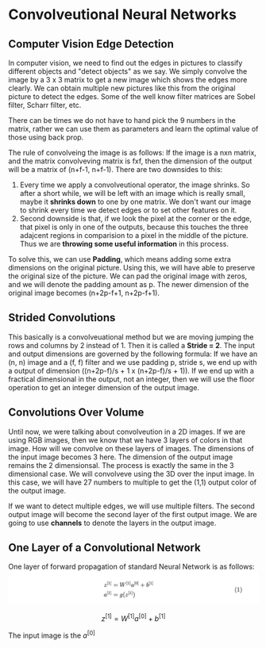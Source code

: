 # Convolveutional Neural Networks

## Computer Vision Edge Detection

In computer vision, we need to find out the edges in pictures to classify different objects and "detect objects" as we say. We simply convolve the image by a 3 x 3 matrix to get a new image which shows the edges more clearly. We can obtain multiple new pictures like this from the original picture to detect the edges. Some of the well know filter matrices are Sobel filter, Scharr filter, etc. 

There can be times we do not have to hand pick the 9 numbers in the matrix, rather we can use them as parameters and learn the optimal value of those using back prop.

The rule of convolveing the image is as follows: If the image is a nxn matrix, and the matrix  convolveving matrix is fxf, then the dimension of the output will be a matrix of (n+f-1, n+f-1). There are two downsides to this: 

1. Every time we apply a convolveutional operator, the image shrinks. So after a short while, we will be left with an image which is really small, maybe it **shrinks down** to one by one matrix. We don't want our image to shrink every time we detect edges or to set other features on it. 
2. Second downside is that, if we look the pixel at the corner or the edge, that pixel is only in one of the outputs, because this touches the three adajcent regions in comparision to a pixel in the middle of the picture. Thus we are **throwing some useful information** in this process.

To solve this, we can use **Padding**, which means adding some extra dimensions on the original picture. Using this, we will have able to preserve the original size of the picture. We can pad the original image with zeros, and we will denote the padding amount as p. The newer dimension of the original image becomes (n+2p-f+1, n+2p-f+1).

## Strided Convolutions

This basically is a convolveuational method but we are moving jumping the rows and columns by 2 instead of 1. Then it is called a **Stride = 2**. The input and output dimensions are governed by the following formula: If we have an (n, n) image and a (f, f) filter and we use padding p, stride s, we end up with a output of dimension ((n+2p-f)/s + 1 x (n+2p-f)/s + 1)). If we end up with a fractical dimensional in the output, not an integer, then we will use the floor operation to get an integer dimension of the output image.

## Convolutions Over Volume

Until now, we were talking about convolveution in a 2D images. If we are using RGB images, then we know that we have 3 layers of colors in that image. How will we convolve on these layers of images. The dimensions of the input image becomes 3 here. The dimension of the output image remains the 2 dimensionsal. The process is exactly the same in the 3 dimensional case. We will convolveve using the 3D over the input image. In this case, we will have 27 numbers to multiple to get the (1,1) output color of the output image.

If we want to detect multiple edges, we will use multiple filters. The second output image will become the second layer of the first output image. We are going to use **channels** to denote the layers in the output image.

## One Layer of a Convolutional Network

One layer of forward propagation of standard Neural Network is as follows: 
![image1](images/equation_1.png)

$$ z^{[1]} = W^{[1]} a^{[0]} + b^{[1]} $$

The input image is the $a^{[0]}$